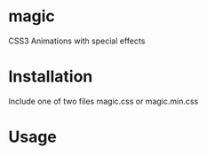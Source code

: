 magic
=====

CSS3 Animations with special effects

Installation
=====

Include one of two files magic.css or magic.min.css

Usage
=====
